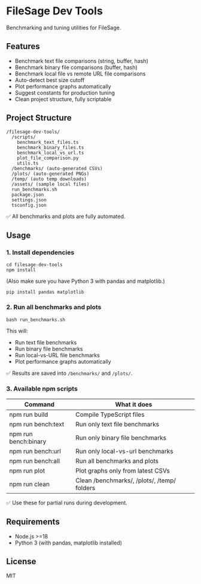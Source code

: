 # FileSage Dev Tools

Benchmarking and tuning utilities for FileSage.

## Features

- Benchmark text file comparisons (string, buffer, hash)
- Benchmark binary file comparisons (buffer, hash)
- Benchmark local file vs remote URL file comparisons
- Auto-detect best size cutoff
- Plot performance graphs automatically
- Suggest constants for production tuning
- Clean project structure, fully scriptable

## Project Structure

```
/filesage-dev-tools/
  /scripts/
    benchmark_text_files.ts
    benchmark_binary_files.ts
    benchmark_local_vs_url.ts
    plot_file_comparison.py
    utils.ts
  /benchmarks/ (auto-generated CSVs)
  /plots/ (auto-generated PNGs)
  /temp/ (auto temp downloads)
  /assets/ (sample local files)
  run_benchmarks.sh
  package.json
  settings.json
  tsconfig.json
```

✅ All benchmarks and plots are fully automated.

## Usage

### 1. Install dependencies

```
cd filesage-dev-tools
npm install
```

(Also make sure you have Python 3 with pandas and matplotlib.)

`pip install pandas matplotlib`

### 2. Run all benchmarks and plots

`bash run_benchmarks.sh`

This will:
- Run text file benchmarks
- Run binary file benchmarks
- Run local-vs-URL file benchmarks
- Plot performance graphs automatically

✅ Results are saved into `/benchmarks/` and `/plots/`.

### 3. Available npm scripts

Command             | What it does
---------------------|------------------------
npm run build        | Compile TypeScript files
npm run bench:text   | Run only text file benchmarks
npm run bench:binary | Run only binary file benchmarks
npm run bench:url    | Run only local-vs-url benchmarks
npm run bench:all    | Run all benchmarks and plots
npm run plot         | Plot graphs only from latest CSVs
npm run clean        | Clean /benchmarks/, /plots/, /temp/ folders

✅ Use these for partial runs during development.

## Requirements

- Node.js >=18
- Python 3 (with pandas, matplotlib installed)

## License

MIT
